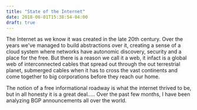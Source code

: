 ```yaml
---
title: "State of the Internet"
date: 2018-06-01T15:38:54-04:00
draft: true
---
```



The Internet as we know it was created in the late 20th century. Over the years we've managed to build abstractions over it, creating a sense of a cloud system where networks have autonomic discovery, security and a place for the free. But there is a reason we call it a web, it infact is a global web of interconnected cables that spread out through the out terrestrial planet, submerged cables when it has to cross the vast continents and come together to big corporations before they reach our home.

The notion of a free informational roadway is what the internet thrived to be, but in all honesty it is a great deal.....
Over the past few months, I have been analyzing BGP announcements all over the world.
